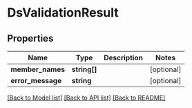 # DsValidationResult

## Properties
Name | Type | Description | Notes
------------ | ------------- | ------------- | -------------
**member_names** | **string[]** |  | [optional] 
**error_message** | **string** |  | [optional] 

[[Back to Model list]](../../README.md#documentation-for-models) [[Back to API list]](../../README.md#documentation-for-api-endpoints) [[Back to README]](../../README.md)

